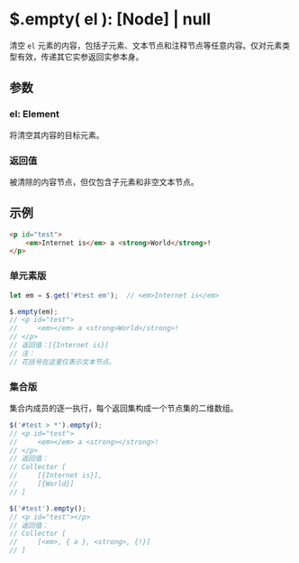 # $.empty( el ): [Node] | null

清空 `el` 元素的内容，包括子元素、文本节点和注释节点等任意内容。仅对元素类型有效，传递其它实参返回实参本身。


## 参数

### el: Element

将清空其内容的目标元素。


### 返回值

被清除的内容节点，但仅包含子元素和非空文本节点。


## 示例

```html
<p id="test">
    <em>Internet is</em> a <strong>World</strong>!
</p>
```

### 单元素版

```js
let em = $.get('#test em');  // <em>Internet is</em>

$.empty(em);
// <p id="test">
//     <em></em> a <strong>World</strong>!
// </p>
// 返回值：[{Internet is}]
// 注：
// 花括号在这里仅表示文本节点。
```


### 集合版

集合内成员的逐一执行，每个返回集构成一个节点集的二维数组。

```js
$('#test > *').empty();
// <p id="test">
//     <em></em> a <strong></strong>!
// </p>
// 返回值：
// Collector [
//     [{Internet is}],
//     [{World}]
// ]

$('#test').empty();
// <p id="test"></p>
// 返回值：
// Collector [
//     [<em>, { a }, <strong>, {!}]
// ]
```
